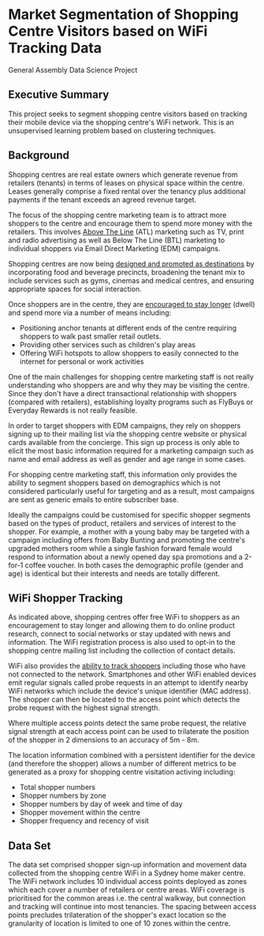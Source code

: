 # Market Segmentation of Shopping Centre Visitors based on WiFi Tracking Data
General Assembly Data Science Project

## Executive Summary

This project seeks to segment shopping centre visitors based on tracking their mobile device via the shopping centre's WiFi network. This is an unsupervised learning problem based on clustering techniques.

## Background

Shopping centres are real estate owners which generate revenue from retailers (tenants) in terms of leases on physical space within the centre. Leases generally comprise a fixed rental over the tenancy plus additional payments if the tenant exceeds an agreed revenue target. 

The focus of the shopping centre marketing team is to attract more shoppers to the centre and encourage them to spend more money with the retailers. This involves [Above The Line](https://www.feedough.com/atl-btl-ttl-marketing/) (ATL) marketing such as TV, print and radio advertising as well as Below The Line (BTL) marketing to individual shoppers via Email Direct Marketing (EDM) campaigns.

Shopping centres are now being [designed and promoted as destinations](http://communicationscollective.com.au/seven-ways-to-create-a-destination-shopping-centre-development/) by incorporating food and beverage precincts, broadening the tenant mix to include services such as gyms, cinemas and medical centres, and ensuring appropriate spaces for social interaction.

Once shoppers are in the centre, they are [encouraged to stay longer](https://www.choice.com.au/shopping/everyday-shopping/shopping-centres/articles/shopping-centre-design) (dwell) and spend more via a number of means including:
- Positioning anchor tenants at different ends of the centre requiring shoppers to walk past smaller retail outlets.
- Providing other services such as children's play areas
- Offering WiFi hotspots to allow shoppers to easily connected to the internet for personal or work activities

One of the main challenges for shopping centre marketing staff is not really understanding who shoppers are and why they may be visiting the centre. Since they don't have a direct transactional relationship with shoppers (compared with retailers), establishing loyalty programs such as FlyBuys or Everyday Rewards is not really feasible. 

In order to target shoppers with EDM campaigns, they rely on shoppers signing up to their mailing list via the shopping centre website or physical cards available from the concierge. This sign up process is only able to elicit the most basic information required for a marketing campaign such as name and email address as well as gender and age range in some cases. 

For shopping centre marketing staff, this information only provides the ability to segment shoppers based on demographics which is not considered particularly useful for targeting and as a result, most campaigns are sent as generic emails to entire subscriber base.

Ideally the campaigns could be customised for specific shopper segments based on the types of product, retailers and services of interest to the shopper. For example, a mother with a young baby may be targeted with a campaign including offers from Baby Bunting and promoting the centre's upgraded mothers room while a single fashion forward female would respond to information about a newly opened day spa promotions and a 2-for-1 coffee voucher. In both cases the demographic profile (gender and age) is identical but their interests and needs are totally different.

## WiFi Shopper Tracking

As indicated above, shopping centres offer free WiFi to shoppers as an encouragement to stay longer and allowing them to do online product research, connect to social networks or stay updated with news and information. The WiFi registration process is also used to opt-in to the shopping centre mailing list including the collection of contact details.

WiFi also provides the [ability to track shoppers](http://bgr.com/2014/02/19/how-smartphone-wi-fi-tracking-works/) including those who have not connected to the network. Smartphones and other WiFi enabled devices emit regular signals called probe requests in an attempt to identify nearby WiFi networks which include the device's unique identifier (MAC address). The shopper can then be located to the access point which detects the probe request with the highest signal strength.

Where multiple access points detect the same probe request, the relative signal strength at each access point can be used to trilaterate the position of the shopper in 2 dimensions to an accuracy of 5m - 8m.

The location information combined with a persistent identifier for the device (and therefore the shopper) allows a number of different metrics to be generated as a proxy for shopping centre visitation activing including:
- Total shopper numbers
- Shopper numbers by zone
- Shopper numbers by day of week and time of day
- Shopper movement within the centre
- Shopper frequency and recency of visit 

## Data Set

The data set comprised shopper sign-up information and movement data collected from the shopping centre WiFi in a Sydney home maker centre. The WiFi network includes 10 individual access points deployed as zones which each cover a number of retailers or centre areas. WiFi coverage is prioritised for the common areas i.e. the central walkway, but connection and tracking will continue into most tenancies. The spacing between access points precludes trilateration of the shopper's exact location so the granularity of location is limited to one of 10 zones within the centre.
